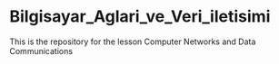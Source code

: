 # Bilgisayar_Aglari_ve_Veri_iletisimi
This is the repository for the lesson Computer Networks and Data Communications
